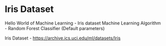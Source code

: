 # Iris Dataset
Hello World of Machine Learning - Iris dataset
Machine Learning Algorithm - Random Forest Classifier (Default parameters)

Iris Dataset - https://archive.ics.uci.edu/ml/datasets/Iris
